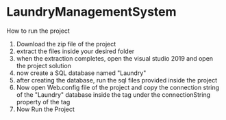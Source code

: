 # LaundryManagementSystem

How to run the project

1) Download the zip file of the project
2) extract the files inside your desired folder
3) when the extraction completes, open the visual studio 2019 and open the project solution
4) now create a SQL database named "Laundry"
5) after creating the database, run the sql files provided inside the project 
6) Now open Web.config file of the project and copy the connection string of the "Laundry" database inside the <connectionStrings></connectionStrings> tag under the connectionString property of the <add/> tag
7) Now Run the Project
